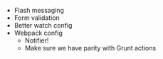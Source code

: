 - Flash messaging
- Form validation
- Better watch config
- Webpack config
  - Notifier!
  - Make sure we have parity with Grunt actions
